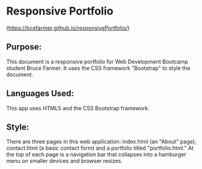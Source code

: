 # Responsive Portfolio
(https://bcefarmer.github.io/responsivePortfolio/)

## Purpose: 
This document is a responsive portfolio for Web Development Bootcamp student Bruce Farmer.  It uses the CSS framework "Bootstrap" to style the document.

## Languages Used:
This app uses HTML5 and the CSS Bootstrap framework.

## Style:  
There are three pages in this web application: index.html (an "About" page), contact.html (a basic contact form) and a portfolio titled "portfolio.html." At the top of each page is a navigation bar that collapses into a hamburger menu on smaller devices and browser resizes.



